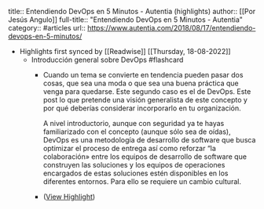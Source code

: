 title:: Entendiendo DevOps en 5 Minutos - Autentia (highlights)
author:: [[Por Jesús Angulo]]
full-title:: "Entendiendo DevOps en 5 Minutos - Autentia"
category:: #articles
url:: https://www.autentia.com/2018/08/17/entendiendo-devops-en-5-minutos/

- Highlights first synced by [[Readwise]] [[Thursday, 18-08-2022]]
	- Introducción general sobre DevOps #flashcard
		- Cuando un tema se convierte en tendencia pueden pasar dos cosas, que sea una moda o que sea una buena práctica que venga para quedarse. Este segundo caso es el de DevOps. Este post lo que pretende una visión generalista de este concepto y por qué deberías considerar incorporarlo en tu organización.
		  
		  A nivel introductorio, aunque con seguridad ya te hayas familiarizado con el concepto (aunque sólo sea de oídas), DevOps es una metodología de desarrollo de software que busca optimizar el proceso de entrega así como reforzar “la colaboración» entre los equipos de desarrollo de software que construyen las soluciones y los equipos de operaciones encargados de estas soluciones estén disponibles en los diferentes entornos. Para ello se requiere un cambio cultural.
		- ([View Highlight](https://instapaper.com/read/1436146495/17176479))